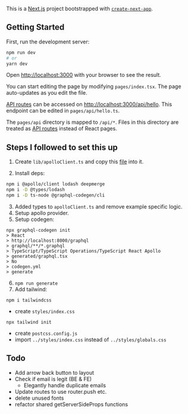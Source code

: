 This is a [Next.js](https://nextjs.org/) project bootstrapped with [`create-next-app`](https://github.com/vercel/next.js/tree/canary/packages/create-next-app).

## Getting Started

First, run the development server:

```bash
npm run dev
# or
yarn dev
```

Open [http://localhost:3000](http://localhost:3000) with your browser to see the result.

You can start editing the page by modifying `pages/index.tsx`. The page auto-updates as you edit the file.

[API routes](https://nextjs.org/docs/api-routes/introduction) can be accessed on [http://localhost:3000/api/hello](http://localhost:3000/api/hello). This endpoint can be edited in `pages/api/hello.ts`.

The `pages/api` directory is mapped to `/api/*`. Files in this directory are treated as [API routes](https://nextjs.org/docs/api-routes/introduction) instead of React pages.

## Steps I followed to set this up

1. Create `lib/apolloClient.ts` and copy this [file](https://github.com/vercel/next.js/blob/canary/examples/with-apollo/lib/apolloClient.js) into it.

2. Install deps:
```bash
npm i @apollo/client lodash deepmerge
npm i -D @types/lodash
npm i -D ts-node @graphql-codegen/cli
```
3. Added types to `apolloClient.ts` and remove example specific logic.
4. Setup apollo provider.
5. Setup codegen:
```
npx graphql-codegen init
> React
> http://localhost:8000/graphql
> graphql/**/*.graphql
> TypeScript/TypeScript Operations/TypeScript React Apollo
> generated/graphql.tsx
> No
> codegen.yml
> generate
```
6. `npm run generate`
7. Add tailwind:
```
npm i tailwindcss
```
- create `styles/index.css`
```
npx tailwind init
```
- create `postcss.config.js`
- import `../styles/index.css` instead of `../styles/globals.css`

## Todo

- Add arrow back button to layout
- Check if email is legit (BE & FE)
  - Elegantly handle duplicate emails
- Update routes to use router.push etc.
- delete unused fonts
- refactor shared getServerSideProps functions